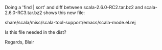 Doing a 'find | sort' and diff between scala-2.6.0-RC2.tar.bz2 and scala-2.6.0-RC3.tar.bz2
shows this new file:

share/scala/misc/scala-tool-support/emacs/scala-mode.el.rej

Is this file needed in the dist?

Regards,
Blair
